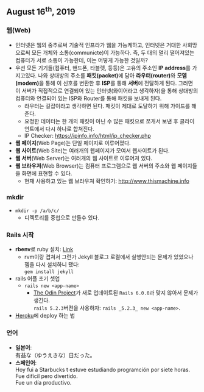 ## August 16<sup>th</sup>, 2019

### 웹(Web)
- 인터넷은 웹의 중추로써 기술적 인프라가 웹을 가능케하고, 인터넷은 거대한 사회망으로써 모든 개체와 소통(communicte)이 가능하다. 즉, 두 대의 멀리 떨어져있는 컴퓨터가 서로 소통이 가능한데, 이는 어떻게 가능한 것일까?
- 우선 모든 기기들(컴퓨터, 핸드폰, 타블렛, 등등)은 고유의 주소인 **IP address**를 가지고있다. 나와 상대방의 주소를 <b>패킷(packet)</b>에 담아 <b>라우터(router)</b>와 <b>모뎀(modem)</b>을 통해 이 신호를 변환한 후 <b>ISP</b>를 통해 <b>서버</b>에 전달하게 된다. 그러면 이 서버가 직접적으로 연결되어 있는 인터넷(와이어라고 생각하자)을 통해 상대방의 컴퓨터와 연결되어 있는 ISP와 Router를 통해 패킷을 보내게 된다. 
  * 라우터는 길잡이라고 생각하면 된다. 패킷이 제대로 도달하기 위해 가이드를 해준다.
  * 요청한 데이터는 한 개의 패킷이 아닌 수 많은 패킷으로 쪼개서 보낸 후 클라이언트에서 다시 하나로 합쳐진다.
  * IP Checker: https://ipinfo.info/html/ip_checker.php
- <b>웹 페이지</b>(Web Page)는 단일 페이지로 이루어졌다.
- <b>웹 사이트</b>(Web Site)는 여러개의 웹페이지가 모여서 웹사이트가 된다.
- <b>웹 서버</b>(Web Server)는 여러개의 웹 사이트로 이루어져 있다.
- <b>웹 브라우저</b>(Web Browser)는 컴퓨터 프로그램으로 웹 서버의 주소와 웹 페이지들을 화면에 표현할 수 있다.
  * 현재 사용하고 있는 웹 브라우져 확인하기: http://www.thismachine.info

### mkdir
- `mkdir -p /a/b/c/` 
  * 디렉토리를 중첩으로 만들수 있다.
  
### Rails 시작
 - <b>rbenv</b>로 ruby 설치: [Link](https://www.theodinproject.com/courses/web-development-101/lessons/installing-ruby?ref=lnav)
   * rvm이랑 겹쳐서 그런가 Jekyll 블로그 로컬에서 실행안되는 문제가 있었으나 젬을 다시 설치하니 됐다:<br /> `gem install jekyll` 
 - rails 어플 초기 셋업
   * `rails new <app-name>`
     + [The Odin Project](https://www.theodinproject.com/courses/web-development-101/lessons/your-first-rails-application?ref=lnav)가 새로 업데이트된 `Rails 6.0.0`과 맞지 않아서 문제가 생긴다. <br /> `rails 5.2.3`버젼을 사용하자: `rails _5.2.3_ new <app-name>`.
 - [Heroku](https://id.heroku.com/)에 deploy 하는 법
 
### 언어
 - **일본어**: <br />
 有益な（ゆうえきな）日だった。
 - **스페인어**: <br />Hoy fui a Starbucks t estuve estudiando programción por siete horas. <br />Fue difícil pero divertido. <br />Fue un día productivo.

 

